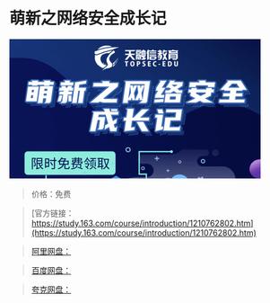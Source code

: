 # 萌新之网络安全成长记

![img](../../../assets/study163/free/bc30172db58f4a5891a91effe4cdf380.jpeg)

> 价格：免费

> [官方链接：https://study.163.com/course/introduction/1210762802.htm](https://study.163.com/course/introduction/1210762802.htm)

> [阿里网盘：]()

> [百度网盘：]()

> [夸克网盘：]()
